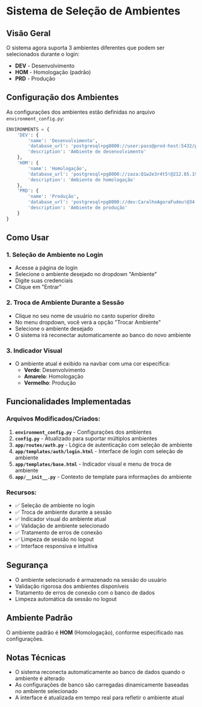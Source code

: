 # Sistema de Seleção de Ambientes

## Visão Geral

O sistema agora suporta 3 ambientes diferentes que podem ser selecionados durante o login:

- **DEV** - Desenvolvimento
- **HOM** - Homologação (padrão)
- **PRD** - Produção

## Configuração dos Ambientes

As configurações dos ambientes estão definidas no arquivo `environment_config.py`:

```python
ENVIRONMENTS = {
    'DEV': {
        'name': 'Desenvolvimento',
        'database_url': 'postgresql+pg8000://user:pass@prod-host:5432/purchase_db',
        'description': 'Ambiente de desenvolvimento'
    },
    'HOM': {
        'name': 'Homologação',
        'database_url': 'postgresql+pg8000://zaza:Q1w2e3r4t5!@212.85.19.7:9090/purchase_db',
        'description': 'Ambiente de homologação'
    },
    'PRD': {
        'name': 'Produção',
        'database_url': 'postgresql+pg8000://dev:CaralhoAgoraFudeu!@34.234.136.242:9666/purchase_db?sslmode=disable',
        'description': 'Ambiente de produção'
    }
}
```

## Como Usar

### 1. Seleção de Ambiente no Login

- Acesse a página de login
- Selecione o ambiente desejado no dropdown "Ambiente"
- Digite suas credenciais
- Clique em "Entrar"

### 2. Troca de Ambiente Durante a Sessão

- Clique no seu nome de usuário no canto superior direito
- No menu dropdown, você verá a opção "Trocar Ambiente"
- Selecione o ambiente desejado
- O sistema irá reconectar automaticamente ao banco do novo ambiente

### 3. Indicador Visual

- O ambiente atual é exibido na navbar com uma cor específica:
  - **Verde**: Desenvolvimento
  - **Amarelo**: Homologação
  - **Vermelho**: Produção

## Funcionalidades Implementadas

### Arquivos Modificados/Criados:

1. **`environment_config.py`** - Configurações dos ambientes
2. **`config.py`** - Atualizado para suportar múltiplos ambientes
3. **`app/routes/auth.py`** - Lógica de autenticação com seleção de ambiente
4. **`app/templates/auth/login.html`** - Interface de login com seleção de ambiente
5. **`app/templates/base.html`** - Indicador visual e menu de troca de ambiente
6. **`app/__init__.py`** - Contexto de template para informações do ambiente

### Recursos:

- ✅ Seleção de ambiente no login
- ✅ Troca de ambiente durante a sessão
- ✅ Indicador visual do ambiente atual
- ✅ Validação de ambiente selecionado
- ✅ Tratamento de erros de conexão
- ✅ Limpeza de sessão no logout
- ✅ Interface responsiva e intuitiva

## Segurança

- O ambiente selecionado é armazenado na sessão do usuário
- Validação rigorosa dos ambientes disponíveis
- Tratamento de erros de conexão com o banco de dados
- Limpeza automática da sessão no logout

## Ambiente Padrão

O ambiente padrão é **HOM** (Homologação), conforme especificado nas configurações.

## Notas Técnicas

- O sistema reconecta automaticamente ao banco de dados quando o ambiente é alterado
- As configurações de banco são carregadas dinamicamente baseadas no ambiente selecionado
- A interface é atualizada em tempo real para refletir o ambiente atual
